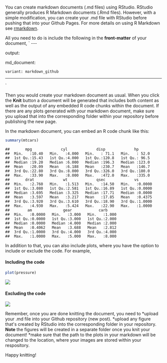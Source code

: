 You can create markdown documents (.md files) using RStudio. RStudio generally produces R Markdown documents (.Rmd files). However, with a simple modification, you can create your .md file with RStudio before pushing that into your Github Pages. For more details on using R Markdown see [rmarkdown](http://rmarkdown.rstudio.com).

All you need to do is include the following in the **front-matter** of your document, \` ---

output:

md\_document:

    variant: markdown_github

------------------------------------------------------------------------

\`

Then you would create your markdown document as usual. When you click the **Knit** button a document will be generated that includes both content as well as the output of any embedded R code chunks within the document. If there are any plots generated with your markdown document, make sure you upload that into the corresponding folder within your repository before publishing the new page.

In the markdown document, you can embed an R code chunk like this:

``` r
summary(mtcars)
```

    ##       mpg             cyl             disp             hp       
    ##  Min.   :10.40   Min.   :4.000   Min.   : 71.1   Min.   : 52.0  
    ##  1st Qu.:15.43   1st Qu.:4.000   1st Qu.:120.8   1st Qu.: 96.5  
    ##  Median :19.20   Median :6.000   Median :196.3   Median :123.0  
    ##  Mean   :20.09   Mean   :6.188   Mean   :230.7   Mean   :146.7  
    ##  3rd Qu.:22.80   3rd Qu.:8.000   3rd Qu.:326.0   3rd Qu.:180.0  
    ##  Max.   :33.90   Max.   :8.000   Max.   :472.0   Max.   :335.0  
    ##       drat             wt             qsec             vs        
    ##  Min.   :2.760   Min.   :1.513   Min.   :14.50   Min.   :0.0000  
    ##  1st Qu.:3.080   1st Qu.:2.581   1st Qu.:16.89   1st Qu.:0.0000  
    ##  Median :3.695   Median :3.325   Median :17.71   Median :0.0000  
    ##  Mean   :3.597   Mean   :3.217   Mean   :17.85   Mean   :0.4375  
    ##  3rd Qu.:3.920   3rd Qu.:3.610   3rd Qu.:18.90   3rd Qu.:1.0000  
    ##  Max.   :4.930   Max.   :5.424   Max.   :22.90   Max.   :1.0000  
    ##        am              gear            carb      
    ##  Min.   :0.0000   Min.   :3.000   Min.   :1.000  
    ##  1st Qu.:0.0000   1st Qu.:3.000   1st Qu.:2.000  
    ##  Median :0.0000   Median :4.000   Median :2.000  
    ##  Mean   :0.4062   Mean   :3.688   Mean   :2.812  
    ##  3rd Qu.:1.0000   3rd Qu.:4.000   3rd Qu.:4.000  
    ##  Max.   :1.0000   Max.   :5.000   Max.   :8.000

In addition to that, you can also include plots, where you have the option to include or exclude the code. For example,

#### Including the code

``` r
plot(pressure)
```

![](2020-02-19-Creating-MD-from-RMD_files/figure-markdown_github/pressure-1.png)

#### Excluding the code

![](2020-02-19-Creating-MD-from-RMD_files/figure-markdown_github/unnamed-chunk-1-1.png)

Remember, once you are done knitting the document, you need to *upload your .md file into your Github repository (new post). *upload any figure that's created by RStudio into the corresponding folder in your repository. **Note** the figures will be created in a separate folder once you knit your document! \*make sure that the path to the plots in your markdown will be changed to the location, where your images are stored within your respository.

Happy knitting!
